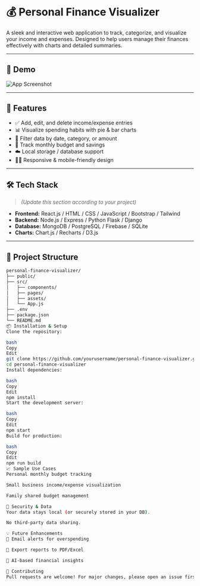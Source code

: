 # 💰 Personal Finance Visualizer

A sleek and interactive web application to track, categorize, and visualize your income and expenses. Designed to help users manage their finances effectively with charts and detailed summaries.

---

## 📸 Demo

![App Screenshot](./snapshot.png)

---

## 🚀 Features

- ✅ Add, edit, and delete income/expense entries
- 📊 Visualize spending habits with pie & bar charts
- 📅 Filter data by date, category, or amount
- 💼 Track monthly budget and savings
- ☁️ Local storage / database support
- 🧑‍💻 Responsive & mobile-friendly design

---

## 🛠️ Tech Stack

> *(Update this section according to your project)*

- **Frontend:** React.js / HTML / CSS / JavaScript / Bootstrap / Tailwind
- **Backend:** Node.js / Express / Python Flask / Django
- **Database:** MongoDB / PostgreSQL / Firebase / SQLite
- **Charts:** Chart.js / Recharts / D3.js

---

## 📂 Project Structure

```bash
personal-finance-visualizer/
├── public/
├── src/
│   ├── components/
│   ├── pages/
│   ├── assets/
│   └── App.js
├── .env
├── package.json
└── README.md
📦 Installation & Setup
Clone the repository:

bash
Copy
Edit
git clone https://github.com/yourusername/personal-finance-visualizer.git
cd personal-finance-visualizer
Install dependencies:

bash
Copy
Edit
npm install
Start the development server:

bash
Copy
Edit
npm start
Build for production:

bash
Copy
Edit
npm run build
📈 Sample Use Cases
Personal monthly budget tracking

Small business income/expense visualization

Family shared budget management

🔐 Security & Data
Your data stays local (or securely stored in your DB).

No third-party data sharing.

💡 Future Enhancements
🔔 Email alerts for overspending

🧾 Export reports to PDF/Excel

🧠 AI-based financial insights

🤝 Contributing
Pull requests are welcome! For major changes, please open an issue first to discuss what you’d like to change.
